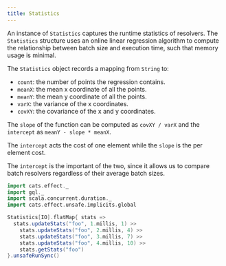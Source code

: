 ```yaml
---
title: Statistics
---
```

An instance of `Statistics` captures the runtime statistics of resolvers.
The `Statistics` structure uses an online linear regression algorithm to compute the relationship between batch size and execution time, such that memory usage is minimal.

The `Statistics` object records a mapping from `String` to:
* `count`: the number of points the regression contains.
* `meanX`: the mean x coordinate of all the points.
* `meanY`: the mean y coordinate of all the points.
* `varX`: the variance of the x coordinates.
* `covXY`: the covariance of the x and y coordinates.

The `slope` of the function can be computed as `covXY / varX` and the `intercept` as `meanY - slope * meanX`.

The `intercept` acts the cost of one element while the `slope` is the per element cost.

The `intercept` is the important of the two, since it allows us to compare batch resolvers regardless of their average batch sizes.

```scala mdoc
import cats.effect._
import gql._
import scala.concurrent.duration._
import cats.effect.unsafe.implicits.global

Statistics[IO].flatMap{ stats =>
  stats.updateStats("foo", 1.millis, 1) >>
    stats.updateStats("foo", 2.millis, 4) >>
    stats.updateStats("foo", 3.millis, 7) >>
    stats.updateStats("foo", 4.millis, 10) >>
    stats.getStats("foo")
}.unsafeRunSync()
```
